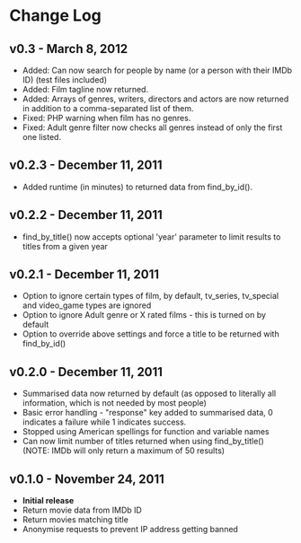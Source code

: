 # Change Log

## v0.3 - March 8, 2012
* Added: Can now search for people by name (or a person with their IMDb ID) (test files included)
* Added: Film tagline now returned.
* Added: Arrays of genres, writers, directors and actors are now returned in addition to a comma-separated list of them.
* Fixed: PHP warning when film has no genres.
* Fixed: Adult genre filter now checks all genres instead of only the first one listed.

## v0.2.3 - December 11, 2011
* Added runtime (in minutes) to returned data from find_by_id().

## v0.2.2 - December 11, 2011
* find_by_title() now accepts optional 'year' parameter to limit results to titles from a given year

## v0.2.1 - December 11, 2011
* Option to ignore certain types of film, by default, tv_series, tv_special and video_game types are ignored
* Option to ignore Adult genre or X rated films - this is turned on by default
* Option to override above settings and force a title to be returned with find_by_id()

## v0.2.0 - December 11, 2011
* Summarised data now returned by default (as opposed to literally all information, which is not needed by most people)
* Basic error handling - "response" key added to summarised data, 0 indicates a failure while 1 indicates success.
* Stopped using American spellings for function and variable names
* Can now limit number of titles returned when using find_by_title() (NOTE: IMDb will only return a maximum of 50 results)

## v0.1.0 - November 24, 2011
* **Initial release**
* Return movie data from IMDb ID
* Return movies matching title
* Anonymise requests to prevent IP address getting banned
